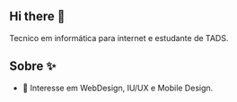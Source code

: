 ## Hi there 👋

Tecnico em informática para internet e estudante de TADS. 

## Sobre ✨

 - 🌱 Interesse em WebDesign, IU/UX e Mobile Design.
